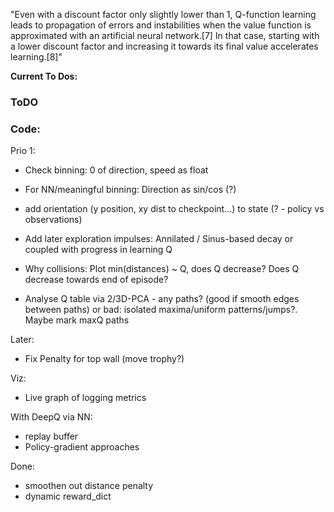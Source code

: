 "Even with a discount factor only slightly lower than 1, Q-function learning leads to propagation of errors and instabilities when the value function is approximated with an artificial neural network.[7] In that case, starting with a lower discount factor and increasing it towards its final value accelerates learning.[8]"

**Current To Dos:**

### ToDO

### Code:

Prio 1:

* Check binning: 0 of direction, speed as float
* For NN/meaningful binning: Direction as sin/cos (?)

* add orientation (y position, xy dist to checkpoint...) to state (? - policy vs observations)


* Add later exploration impulses: Annilated / Sinus-based decay or coupled with progress in learning Q
* Why collisions: Plot min(distances) ~ Q, does Q decrease? Does Q decrease towards end of episode?
* Analyse Q table via 2/3D-PCA - any paths? (good if smooth edges between paths) or bad: isolated maxima/uniform patterns/jumps?. Maybe mark maxQ paths


Later:

* Fix Penalty for top wall (move trophy?)


Viz:

* Live graph of logging metrics

With DeepQ via NN:

* replay buffer
* Policy-gradient approaches


Done:

* smoothen out distance penalty
* dynamic reward_dict